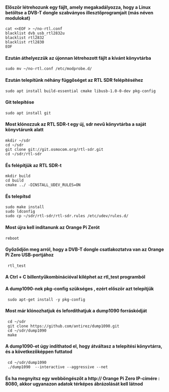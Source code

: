 #### Először létrehozunk egy fájlt, amely megakadályozza, hogy a Linux betöltse a DVB-T dongle szabványos illesztőprogramjait (más néven modulokat)
    cat <<EOF > ~/no-rtl.conf
    blacklist dvb_usb_rtl2832u
    blacklist rtl2832
    blacklist rtl2830
    EOF

#### Ezután áthelyezzük az újonnan létrehozott fájlt a kívánt könyvtárba
    sudo mv ~/no-rtl.conf /etc/modprobe.d/

#### Ezután telepítünk néhány függőséget az RTL SDR felépítéséhez
    sudo apt install build-essential cmake libusb-1.0-0-dev pkg-config

#### Git telepítése
    sudo apt install git

#### Most klónozzuk az RTL SDR-t egy új, sdr nevű könyvtárba a saját könyvtárunk alatt
    mkdir ~/sdr
    cd ~/sdr
    git clone git://git.osmocom.org/rtl-sdr.git
    cd ~/sdr/rtl-sdr

#### És felépítjük az RTL SDR-t
    mkdir build
    cd build
    cmake ../ -DINSTALL_UDEV_RULES=ON   

#### És telepítsd
    sudo make install
    sudo ldconfig
    sudo cp ~/sdr/rtl-sdr/rtl-sdr.rules /etc/udev/rules.d/ 

#### Most újra kell indítanunk az Orange Pi Zerót
    reboot

#### Győződjön meg arról, hogy a DVB-T dongle csatlakoztatva van az Orange Pi Zero USB-portjához
     rtl_test

#### A Ctrl + C billentyűkombinációval kiléphet az rtl_test programból

#### A dump1090-nek pkg-config szükséges , ezért először azt telepítjük
     sudo apt-get install -y pkg-config

#### Most már klónozhatjuk és lefordíthatjuk a dump1090 forráskódját
     cd ~/sdr
     git clone https://github.com/antirez/dump1090.git
     cd ~/sdr/dump1090
     make  

#### A dump1090-et úgy indíthatod el, hogy átváltasz a telepítési könyvtárra, és a következőképpen futtatod
     cd ~/sdr/dump1090
     ./dump1090  --interactive --aggressive --net  

#### És ha megnyitsz egy webböngészőt a http:// Orange Pi Zero IP-címére : 8080, akkor ugyanazon adatok térképes ábrázolását kell látnod

